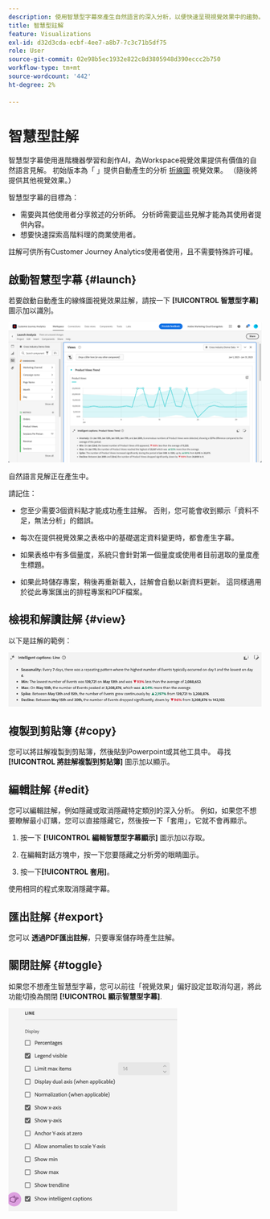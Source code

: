 ```yaml
---
description: 使用智慧型字幕來產生自然語言的深入分析，以便快速呈現視覺效果中的趨勢。
title: 智慧型註解
feature: Visualizations
exl-id: d32d3cda-ecbf-4ee7-a8b7-7c3c71b5df75
role: User
source-git-commit: 02e98b5ec1932e822c8d3805948d390eccc2b750
workflow-type: tm+mt
source-wordcount: '442'
ht-degree: 2%

---
```


# 智慧型註解

智慧型字幕使用進階機器學習和創作AI，為Workspace視覺效果提供有價值的自然語言見解。 初始版本為「 」提供自動產生的分析 [折線圖](line.md) 視覺效果。 （隨後將提供其他視覺效果。）

智慧型字幕的目標為：

* 需要與其他使用者分享敘述的分析師。 分析師需要這些見解才能為其使用者提供內容。
* 想要快速探索高階料理的商業使用者。

註解可供所有Customer Journey Analytics使用者使用，且不需要特殊許可權。

## 啟動智慧型字幕 {#launch}

若要啟動自動產生的線條圖視覺效果註解，請按一下 **[!UICONTROL 智慧型字幕]** 圖示加以識別。

![啟動「分析」視窗，顯示「產品檢視趨勢」的智慧型註解。 ](assets/intell-caps-1.png)

自然語言見解正在產生中。

請記住：

* 您至少需要3個資料點才能成功產生註解。 否則，您可能會收到顯示「資料不足，無法分析」的錯誤。

* 每次在提供視覺效果之表格中的基礎選定資料變更時，都會產生字幕。

* 如果表格中有多個量度，系統只會針對第一個量度或使用者目前選取的量度產生標題。

* 如果此時儲存專案，稍後再重新載入，註解會自動以新資料更新。 這同樣適用於從此專案匯出的排程專案和PDF檔案。

## 檢視和解讀註解 {#view}

以下是註解的範例：

![折線圖視覺效果的智慧型字幕，包括季節性、最小值、最大值、尖峰和下降。](assets/captions.png)

## 複製到剪貼簿 {#copy}

您可以將註解複製到剪貼簿，然後貼到Powerpoint或其他工具中。 尋找 **[!UICONTROL 將註解複製到剪貼簿]** 圖示加以顯示。

## 編輯註解 {#edit}

您可以編輯註解，例如隱藏或取消隱藏特定類別的深入分析。 例如，如果您不想要瞭解最小訂購，您可以直接隱藏它，然後按一下「套用」，它就不會再顯示。

1. 按一下 **[!UICONTROL 編輯智慧型字幕顯示]** 圖示加以存取。

1. 在編輯對話方塊中，按一下您要隱藏之分析旁的眼睛圖示。

1. 按一下&#x200B;**[!UICONTROL 套用]**。

使用相同的程式來取消隱藏字幕。

## 匯出註解 {#export}

您可以 **透過PDF匯出註解**，只要專案儲存時產生註解。

## 關閉註解 {#toggle}

如果您不想產生智慧型字幕，您可以前往「視覺效果」偏好設定並取消勾選，將此功能切換為關閉 **[!UICONTROL 顯示智慧型字幕]**.

![線條視覺效果選項，顯示取消勾選「顯示智慧型字幕」的選項。](assets/toggle-captions.png)
